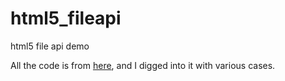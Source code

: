 # html5_fileapi
html5 file api demo

All the code is from [here](http://www.html5rocks.com/zh/tutorials/file/dndfiles/), and I digged into it with various cases.
